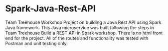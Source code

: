 # Spark-Java-Rest-API
Team Treehouse Workshop Project on building a Java Rest API using Spark Java framework. 
This Java microservice was built following the steps in Team Treehouse Build a REST API in Spark workshop.
There is no html front end for the project. All of the routes and functionality was tested with Postman and unit testing only.
